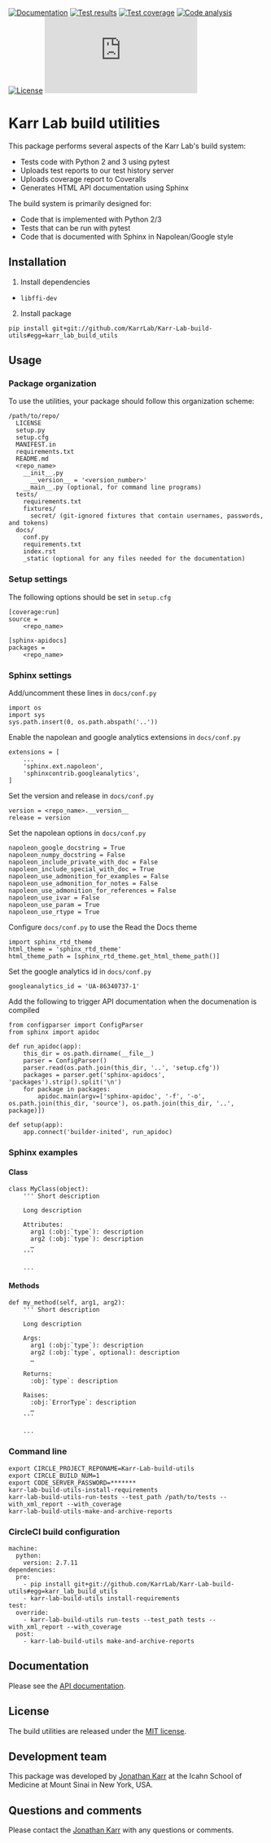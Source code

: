 <!--[![PyPI package](https://img.shields.io/pypi/v/Karr-Lab-build-utils.svg)](https://pypi.python.org/pypi/Karr-Lab-build-utils)-->
[![Documentation](https://readthedocs.org/projects/karr-lab-build-utils/badge/?version=latest)](http://karr-lab-build-utils.readthedocs.org)
[![Test results](https://circleci.com/gh/KarrLab/Karr-Lab-build-utils.svg?style=shield)](https://circleci.com/gh/KarrLab/Karr-Lab-build-utils)
[![Test coverage](https://coveralls.io/repos/github/KarrLab/Karr-Lab-build-utils/badge.svg)](https://coveralls.io/github/KarrLab/Karr-Lab-build-utils)
[![Code analysis](https://codeclimate.com/github/KarrLab/Karr-Lab-build-utils/badges/gpa.svg)](https://codeclimate.com/github/KarrLab/Karr-Lab-build-utils)
[![License](https://img.shields.io/github/license/KarrLab/Karr-Lab-build-utils.svg)](LICENSE)
![Analytics](https://ga-beacon.appspot.com/UA-86759801-1/Karr-Lab-build-utils/README.md?pixel)

# Karr Lab build utilities

This package performs several aspects of the Karr Lab's build system:
* Tests code with Python 2 and 3 using pytest
* Uploads test reports to our test history server
* Uploads coverage report to Coveralls
* Generates HTML API documentation using Sphinx

The build system is primarily designed for:
* Code that is implemented with Python 2/3
* Tests that can be run with pytest
* Code that is documented with Sphinx in Napolean/Google style

## Installation
1. Install dependencies
  * `libffi-dev`
2. Install package 
  ```
  pip install git+git://github.com/KarrLab/Karr-Lab-build-utils#egg=karr_lab_build_utils
  ```

## Usage

### Package organization
To use the utilities, your package should follow this organization scheme:
```
/path/to/repo/
  LICENSE
  setup.py
  setup.cfg
  MANIFEST.in  
  requirements.txt
  README.md
  <repo_name>
    __init__.py
      __version__ = '<version_number>'
    __main__.py (optional, for command line programs)
  tests/
    requirements.txt
    fixtures/
      secret/ (git-ignored fixtures that contain usernames, passwords, and tokens)
  docs/
    conf.py
    requirements.txt
    index.rst
    _static (optional for any files needed for the documentation)
```

### Setup settings
The following options should be set in `setup.cfg`
```
[coverage:run]
source = 
    <repo_name>

[sphinx-apidocs]
packages = 
    <repo_name>
```

### Sphinx settings
Add/uncomment these lines in `docs/conf.py`
```
import os
import sys
sys.path.insert(0, os.path.abspath('..'))
```

Enable the napolean and google analytics extensions in `docs/conf.py`
```
extensions = [
    ...
    'sphinx.ext.napoleon',
    'sphinxcontrib.googleanalytics',
]
```

Set the version and release in `docs/conf.py`
```
version = <repo_name>.__version__
release = version
```

Set the napolean options in `docs/conf.py`
```
napoleon_google_docstring = True
napoleon_numpy_docstring = False
napoleon_include_private_with_doc = False
napoleon_include_special_with_doc = True
napoleon_use_admonition_for_examples = False
napoleon_use_admonition_for_notes = False
napoleon_use_admonition_for_references = False
napoleon_use_ivar = False
napoleon_use_param = True
napoleon_use_rtype = True
```

Configure `docs/conf.py` to use the Read the Docs theme
```
import sphinx_rtd_theme
html_theme = 'sphinx_rtd_theme'
html_theme_path = [sphinx_rtd_theme.get_html_theme_path()]
```

Set the google analytics id in `docs/conf.py`
```
googleanalytics_id = 'UA-86340737-1'
```

Add the following to trigger API documentation when the documenation is compiled
```
from configparser import ConfigParser
from sphinx import apidoc

def run_apidoc(app):
    this_dir = os.path.dirname(__file__)
    parser = ConfigParser()
    parser.read(os.path.join(this_dir, '..', 'setup.cfg'))
    packages = parser.get('sphinx-apidocs', 'packages').strip().split('\n')
    for package in packages:
        apidoc.main(argv=['sphinx-apidoc', '-f', '-o', os.path.join(this_dir, 'source'), os.path.join(this_dir, '..', package)])

def setup(app):
    app.connect('builder-inited', run_apidoc)
```

### Sphinx examples

#### Class
```
class MyClass(object):
    ''' Short description

    Long description

    Attributes:
      arg1 (:obj:`type`): description
      arg2 (:obj:`type`): description
      …
    '''

    ...
```

#### Methods
```
def my_method(self, arg1, arg2):
    ''' Short description

    Long description

    Args:
      arg1 (:obj:`type`): description
      arg2 (:obj:`type`, optional): description
      …

    Returns:
      :obj:`type`: description

    Raises:
      :obj:`ErrorType`: description
      …
    '''

    ...
```

### Command line
```
export CIRCLE_PROJECT_REPONAME=Karr-Lab-build-utils
export CIRCLE_BUILD_NUM=1
export CODE_SERVER_PASSWORD=*******
karr-lab-build-utils-install-requirements
karr-lab-build-utils-run-tests --test_path /path/to/tests --with_xml_report --with_coverage
karr-lab-build-utils-make-and-archive-reports
```

### CircleCI build configuration
```
machine:
  python:
    version: 2.7.11
dependencies:
  pre:
    - pip install git+git://github.com/KarrLab/Karr-Lab-build-utils#egg=karr_lab_build_utils
    - karr-lab-build-utils install-requirements
test:
  override:
    - karr-lab-build-utils run-tests --test_path tests --with_xml_report --with_coverage
  post:
    - karr-lab-build-utils make-and-archive-reports
```

## Documentation
Please see the [API documentation](http://Karr-Lab-build-utils.readthedocs.io).

## License
The build utilities are released under the [MIT license](LICENSE).

## Development team
This package was developed by [Jonathan Karr](http://www.karrlab.org) at the Icahn School of Medicine at Mount Sinai in New York, USA.

## Questions and comments
Please contact the [Jonathan Karr](http://www.karrlab.org) with any questions or comments.
